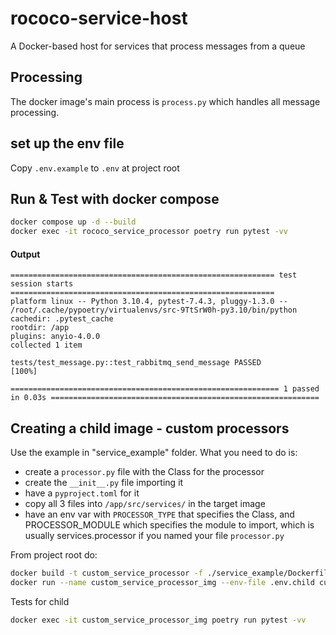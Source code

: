 # rococo-service-host
A Docker-based host for services that process messages from a queue

## Processing
The docker image's main process is `process.py` which handles all message processing.

## set up the env file
Copy `.env.example` to `.env` at project root

## Run & Test with docker compose
```bash
docker compose up -d --build
docker exec -it rococo_service_processor poetry run pytest -vv
```
#### Output
```shell
=========================================================== test session starts ===========================================================
platform linux -- Python 3.10.4, pytest-7.4.3, pluggy-1.3.0 -- /root/.cache/pypoetry/virtualenvs/src-9TtSrW0h-py3.10/bin/python
cachedir: .pytest_cache
rootdir: /app
plugins: anyio-4.0.0
collected 1 item                                                                                                                          

tests/test_message.py::test_rabbitmq_send_message PASSED                                                                            [100%]

============================================================ 1 passed in 0.03s ============================================================
```

## Creating a child image - custom processors

Use the example in "service_example" folder. What you need to do is:
- create a `processor.py` file with the Class for the processor
- create the `__init__.py` file importing it
- have a `pyproject.toml` for it
- copy all 3 files into `/app/src/services/` in the target image
- have an env var with `PROCESSOR_TYPE` that specifies the Class, and PROCESSOR_MODULE which specifies the module to import, which is usually services.processor  if you named your file `processor.py`

From project root do:

```bash
docker build -t custom_service_processor -f ./service_example/Dockerfile .
docker run --name custom_service_processor_img --env-file .env.child custom_service_processor
```

Tests for child
```bash
docker exec -it custom_service_processor_img poetry run pytest -vv
```